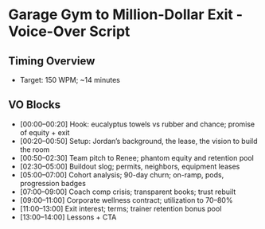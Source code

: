 # Garage Gym to Million-Dollar Exit - Voice-Over Script

## Timing Overview
- Target: 150 WPM; ~14 minutes

## VO Blocks
- [00:00–00:20] Hook: eucalyptus towels vs rubber and chance; promise of equity + exit
- [00:20–00:50] Setup: Jordan’s background, the lease, the vision to build the room
- [00:50–02:30] Team pitch to Renee; phantom equity and retention pool
- [02:30–05:00] Buildout slog; permits, neighbors, equipment leases
- [05:00–07:00] Cohort analysis; 90-day churn; on-ramp, pods, progression badges
- [07:00–09:00] Coach comp crisis; transparent books; trust rebuilt
- [09:00–11:00] Corporate wellness contract; utilization to 70–80%
- [11:00–13:00] Exit interest; terms; trainer retention bonus pool
- [13:00–14:00] Lessons + CTA
